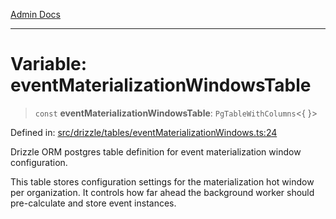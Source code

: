 [Admin Docs](/)

***

# Variable: eventMaterializationWindowsTable

> `const` **eventMaterializationWindowsTable**: `PgTableWithColumns`\<\{ \}\>

Defined in: [src/drizzle/tables/eventMaterializationWindows.ts:24](https://github.com/gautam-divyanshu/talawa-api/blob/1d38acecd3e456f869683fb8dca035a5e42010d5/src/drizzle/tables/eventMaterializationWindows.ts#L24)

Drizzle ORM postgres table definition for event materialization window configuration.

This table stores configuration settings for the materialization hot window
per organization. It controls how far ahead the background worker should
pre-calculate and store event instances.
